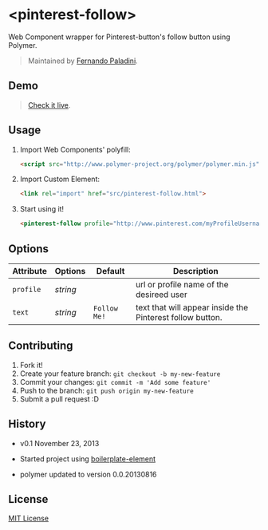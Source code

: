 # &lt;pinterest-follow&gt;

Web Component wrapper for Pinterest-button's follow button using Polymer.

> Maintained by [Fernando Paladini](https://github.com/paladini).

## Demo

> [Check it live](http://gustavoisensee.github.io/pinterest-button).

## Usage

1. Import Web Components' polyfill:

	```html
	<script src="http://www.polymer-project.org/polymer/polymer.min.js"></script>
	```

2. Import Custom Element:

	```html
	<link rel="import" href="src/pinterest-follow.html">
	```

3. Start using it!

	```html
	<pinterest-follow profile="http://www.pinterest.com/myProfileUsername" text="Follow Me on Pinterest!"></pinterest-follow>
	```

## Options

Attribute     | Options                   | Default                                                                | Description
---           | ---                       | ---                                                                    | ---
`profile`         | *string*                  |                                     | url or profile name of the desireed user
`text`    | *string* 	              | `Follow Me!`  | text that will appear inside the Pinterest follow button.

## Contributing

1. Fork it!
2. Create your feature branch: `git checkout -b my-new-feature`
3. Commit your changes: `git commit -m 'Add some feature'`
4. Push to the branch: `git push origin my-new-feature`
5. Submit a pull request :D

## History

* v0.1 November 23, 2013

* Started project using [boilerplate-element](https://github.com/customelements/boilerplate-element)

* polymer updated to version 0.0.20130816

## License

[MIT License](http://opensource.org/licenses/MIT)
